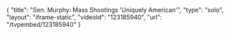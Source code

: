 {
    "title": "Sen. Murphy: Mass Shootings 'Uniquely American'",
    "type": "solo",
    "layout": "iframe-static",
    "videoId": "123185940",
    "url": "\/tvpembed\/123185940"
}